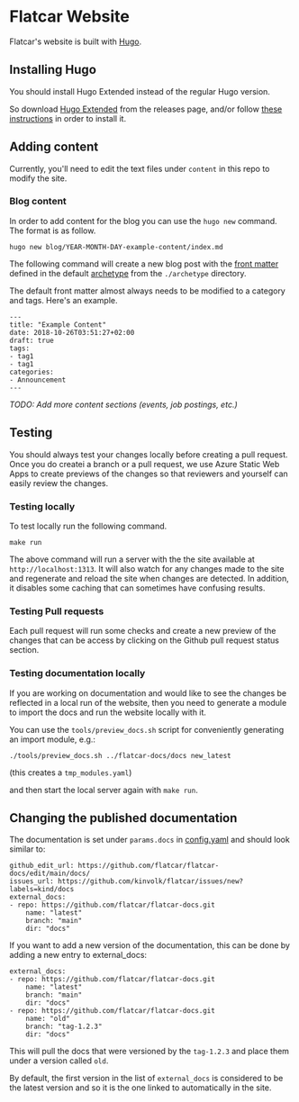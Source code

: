 # Flatcar Website

Flatcar's website is built with [Hugo](https://gohugo.io/).

## Installing Hugo

You should install Hugo Extended instead of the regular Hugo version.

So download [Hugo Extended](https://github.com/gohugoio/hugo/releases)
from the releases page, and/or follow
[these instructions](https://gohugo.io/getting-started/installing/)
in order to install it.

## Adding content

Currently, you'll need to edit the text files under `content` in this repo to modify the site.

### Blog content

In order to add content for the blog you can use the `hugo new` command. The format is as follow.

`hugo new blog/YEAR-MONTH-DAY-example-content/index.md`

The following command will create a new blog post with the [front matter](https://gohugo.io/content-management/front-matter/) defined in the default [archetype](https://gohugo.io/content-management/archetypes/) from the `./archetype` directory.

The default front matter almost always needs to be modified to a category and tags. Here's an example.

```
---
title: "Example Content"
date: 2018-10-26T03:51:27+02:00
draft: true
tags:
- tag1
- tag1
categories:
- Announcement
---
```

*TODO: Add more content sections (events, job postings, etc.)*

## Testing

You should always test your changes locally before creating a pull request. Once you do createi a branch or a pull request, we use Azure Static Web Apps to create previews of the changes so that reviewers and yourself can easily review the changes.

### Testing locally

To test locally run the following command.

`make run`

The above command will run a server with the the site available at `http://localhost:1313`. It will also watch for any changes made to the site and regenerate and reload the site when changes are detected. In addition, it disables some caching that can sometimes have confusing results.

### Testing Pull requests

Each pull request will run some checks and create a new preview of the changes that can be access by clicking on the Github pull request status section.

### Testing documentation locally

If you are working on documentation and would like to see the changes
be reflected in a local run of the website, then you need to generate a
module to import the docs and run the website locally with it.

You can use the `tools/preview_docs.sh` script for conveniently generating
an import module, e.g.:

`./tools/preview_docs.sh ../flatcar-docs/docs new_latest`

(this creates a `tmp_modules.yaml`)

and then start the local server again with `make run`.

## Changing the published documentation

The documentation is set under `params.docs` in [config.yaml](./config.yaml) and
should look similar to:

```
github_edit_url: https://github.com/flatcar/flatcar-docs/edit/main/docs/
issues_url: https://github.com/kinvolk/flatcar/issues/new?labels=kind/docs
external_docs:
- repo: https://github.com/flatcar/flatcar-docs.git
    name: "latest"
    branch: "main"
    dir: "docs"
```

If you want to add a new version of the documentation, this can be done by adding a new entry to external_docs:
```
external_docs:
- repo: https://github.com/flatcar/flatcar-docs.git
    name: "latest"
    branch: "main"
    dir: "docs"
- repo: https://github.com/flatcar/flatcar-docs.git
    name: "old"
    branch: "tag-1.2.3"
    dir: "docs"
```

This will pull the docs that were versioned by the `tag-1.2.3` and place them under a version called `old`.

By default, the first version in the list of `external_docs` is considered to be
the latest version and so it is the one linked to automatically in the site.